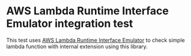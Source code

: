 # AWS Lambda Runtime Interface Emulator integration test

This test uses [AWS Lambda Runtime Interface Emulator](https://github.com/aws/aws-lambda-runtime-interface-emulator)
to check simple lambda function with internal extension using this library.
